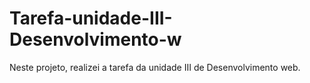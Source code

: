 # Tarefa-unidade-III-Desenvolvimento-w
Neste projeto, realizei a tarefa da unidade III de Desenvolvimento web.    
